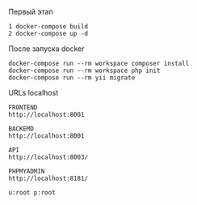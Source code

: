 Первый этап
~~~~
1 docker-compose build
2 docker-compose up -d
~~~~

После запуска docker
~~~~
docker-compose run --rm workspace composer install
docker-compose run --rm workspace php init
docker-compose run --rm yii migrate
~~~~

URLs localhost
~~~~
FRONTEND
http://localhost:8001

BACKEMD
http://localhost:8001

API
http://localhost:8003/

PHPMYADMIN
http://localhost:8181/

u:root p:root
~~~~


